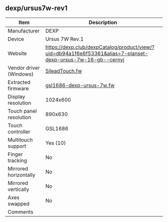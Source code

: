 dexp/ursus7w-rev1
-----------------

| Item                      | Description |
|---------------------------|-------------|
| Manufacturer              | DEXP |
| Device                    | Ursus 7W Rev.1 |
| Website                   | https://dexp.club/dexpCatalog/product/view/?uid=db94a1f6e6f53361&alias=7-planset-dexp-ursus-7w-16-gb--cernyj |
| Vendor driver (Windows)   | [SileadTouch.fw](SileadTouch.fw) |
| Extracted firmware        | [gsl1686-dexp-ursus-7w.fw](../../linux/silead/gsl1686-dexp-ursus-7w.fw) |
| Display resolution        | 1024x600 |
| Touch panel resolution    | 890x630 |
| Touch controller          | GSL1686 |
| Multitouch support        | Yes (10) |
| Finger tracking           | No |
| Mirrored horizontally     | No |
| Mirrored vertically       | No |
| Axes swapped              | No |
| Comments                  |  |
